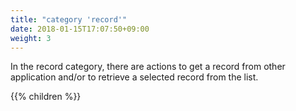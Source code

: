 ```yaml
---
title: "category 'record'"
date: 2018-01-15T17:07:50+09:00
weight: 3
---
```


In the record category, there are actions to get a record from other application and/or to retrieve a selected record from the list.

{{% children  %}}
